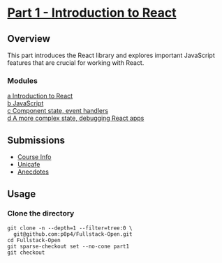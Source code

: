 # [Part 1 - Introduction to React](https://fullstackopen.com/en/part1)

## Overview

This part introduces the React library and explores important JavaScript features that are crucial for working with React.

### Modules

[a Introduction to React](https://fullstackopen.com/en/part1/introduction_to_react)\
[b JavaScript](https://fullstackopen.com/en/part1/java_script)\
[c Component state, event handlers](https://fullstackopen.com/en/part1/component_state_event_handlers)\
[d A more complex state, debugging React apps](https://fullstackopen.com/en/part1/a_more_complex_state_debugging_react_apps)

## Submissions

- [Course Info](./courseinfo)
- [Unicafe](./unicafe)
- [Anecdotes](./anecdotes)

## Usage

### Clone the directory

```shell
git clone -n --depth=1 --filter=tree:0 \
  git@github.com:p0p4/Fullstack-Open.git
cd Fullstack-Open
git sparse-checkout set --no-cone part1
git checkout
```
